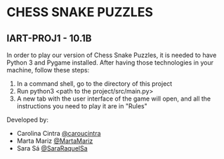 # CHESS SNAKE PUZZLES
## IART-PROJ1 - 10.1B

In order to play our version of Chess Snake Puzzles, it is needed to have Python 3 and Pygame installed. After having those technologies in your machine, follow these steps:

<ol> 
<li> In a command shell, go to the directory of this project</li>
<li> Run python3 &lt;path to the project/src/main.py&gt; </li>
<li> A new tab with the user interface of the game will open, and all the instructions you need to play it are in "Rules"</li>
</ol>

Developed by:
- Carolina Cintra [@caroucintra](https://github.com/caroucintra)
- Marta Mariz [@MartaMariz](https://github.com/MartaMariz)
- Sara Sá [@SaraRaquelSa](https://github.com/SaraRaquelSa)
